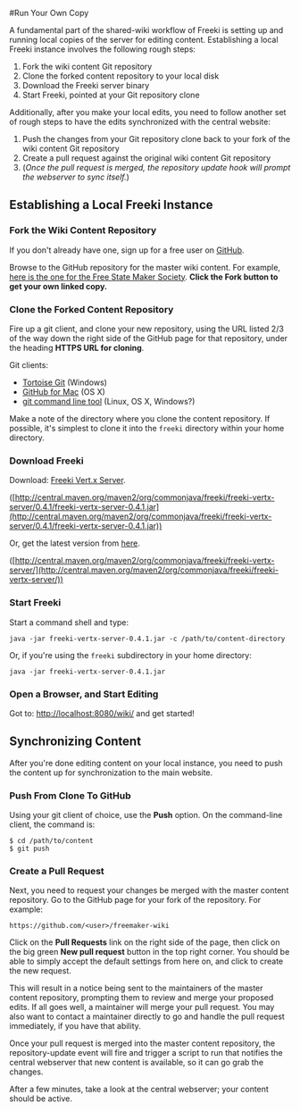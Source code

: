 <!-- Freeki metadata. Do not remove this section!
TITLE: Run Your Own Copy
-->
#Run Your Own Copy

A fundamental part of the shared-wiki workflow of Freeki is setting up and running local copies of the server for editing content. Establishing a local Freeki instance involves the following rough steps:

1. Fork the wiki content Git repository
2. Clone the forked content repository to your local disk
3. Download the Freeki server binary
4. Start Freeki, pointed at your Git repository clone

Additionally, after you make your local edits, you need to follow another set of rough steps to have the edits synchronized with the central website:

1. Push the changes from your Git repository clone back to your fork of the wiki content Git repository
2. Create a pull request against the original wiki content Git repository
3. (*Once the pull request is merged, the repository update hook will prompt the webserver to sync itself.*)

## Establishing a Local Freeki Instance

### Fork the Wiki Content Repository

If you don't already have one, sign up for a free user on [GitHub](http://github.com/).

Browse to the GitHub repository for the master wiki content. For example, [here is the one for the Free State Maker Society](https://github.com/jdcasey/freemaker-wiki). **Click the Fork button to get your own linked copy.**

### Clone the Forked Content Repository

Fire up a git client, and clone your new repository, using the URL listed 2/3 of the way down the right side of the GitHub page for that repository, under the heading **HTTPS URL for cloning**.

Git clients:

- [Tortoise Git](http://code.google.com/p/tortoisegit/) (Windows)
- [GitHub for Mac](http://mac.github.com/) (OS X)
- [git command line tool](http://www.git-scm.com/) (Linux, OS X, Windows?)

Make a note of the directory where you clone the content repository. If possible, it's simplest to clone it into the `freeki` directory within your home directory.

### Download Freeki

Download: [Freeki Vert.x Server](http://central.maven.org/maven2/org/commonjava/freeki/freeki-vertx-server/0.4.1/freeki-vertx-server-0.4.1.jar).

([http://central.maven.org/maven2/org/commonjava/freeki/freeki-vertx-server/0.4.1/freeki-vertx-server-0.4.1.jar](http://central.maven.org/maven2/org/commonjava/freeki/freeki-vertx-server/0.4.1/freeki-vertx-server-0.4.1.jar))

Or, get the latest version from [here](http://central.maven.org/maven2/org/commonjava/freeki/freeki-vertx-server/).

([http://central.maven.org/maven2/org/commonjava/freeki/freeki-vertx-server/](http://central.maven.org/maven2/org/commonjava/freeki/freeki-vertx-server/))

### Start Freeki

Start a command shell and type:

    java -jar freeki-vertx-server-0.4.1.jar -c /path/to/content-directory

Or, if you're using the `freeki` subdirectory in your home directory:

    java -jar freeki-vertx-server-0.4.1.jar

### Open a Browser, and Start Editing

Got to: [http://localhost:8080/wiki/](http://localhost:8080/wiki/) and get started!

## Synchronizing Content

After you're done editing content on your local instance, you need to push the content up for synchronization to the main website.

### Push From Clone To GitHub

Using your git client of choice, use the **Push** option. On the command-line client, the command is:

    $ cd /path/to/content
    $ git push

### Create a Pull Request

Next, you need to request your changes be merged with the master content repository. Go to the GitHub page for your fork of the repository. For example:

    https://github.com/<user>/freemaker-wiki

Click on the **Pull Requests** link on the right side of the page, then click on the big green **New pull request** button in the top right corner.  You should be able to simply accept the default settings from here on, and click to create the new request.

This will result in a notice being sent to the maintainers of the master content repository, prompting them to review and merge your proposed edits. If all goes well, a maintainer will merge your pull request. You may also want to contact a maintainer directly to go and handle the pull request immediately, if you have that ability.

Once your pull request is merged into the master content repository, the repository-update event will fire and trigger a script to run that notifies the central webserver that new content is available, so it can go grab the changes.

After a few minutes, take a look at the central webserver; your content should be active.